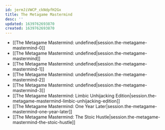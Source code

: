 ```yaml
---
id: jermJiVWCP_ckNdpfH2Gx
title: The Metagame Mastermind
desc: ''
updated: 1639762693870
created: 1639762693870
---
```


- [[The Metagame Mastermind: undefined|session.the-metagame-mastermind-0]]
- [[The Metagame Mastermind: undefined|session.the-metagame-mastermind]]
- [[The Metagame Mastermind: undefined|session.the-metagame-mastermind-1]]
- [[The Metagame Mastermind: undefined|session.the-metagame-mastermind-2]]
- [[The Metagame Mastermind: undefined|session.the-metagame-mastermind-3]]
- [[The Metagame Mastermind:  Limbic Unhijacking Edition|session.the-metagame-mastermind-limbic-unhijacking-edition]]
- [[The Metagame Mastermind:  One Year Later|session.the-metagame-mastermind-one-year-later]]
- [[The Metagame Mastermind:  The Stoic Hustle|session.the-metagame-mastermind-the-stoic-hustle]]
